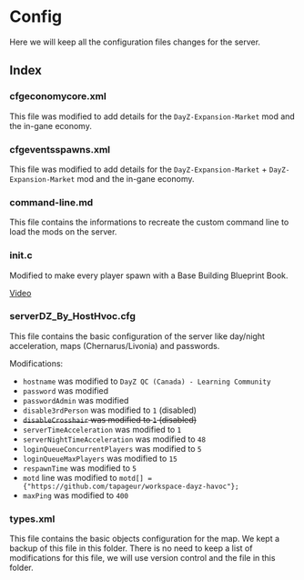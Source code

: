 # Config

Here we will keep all the configuration files changes for the server.

## Index

### cfgeconomycore.xml

This file was modified to add details for the `DayZ-Expansion-Market` mod and the in-gane economy.

### cfgeventsspawns.xml

This file was modified to add details for the `DayZ-Expansion-Market` + `DayZ-Expansion-Market` mod and the in-gane economy.

### command-line.md

This file contains the informations to recreate the custom command line to load the mods on the server.

### init.c

Modified to make every player spawn with a Base Building Blueprint Book.

[Video](https://www.youtube.com/watch?v=Ck2IIHMEVqY)

### serverDZ_By_HostHvoc.cfg

This file contains the basic configuration of the server like day/night acceleration, maps (Chernarus/Livonia) and passwords.

Modifications:
* `hostname` was modified to `DayZ QC (Canada) - Learning Community`
* `password` was modified
* `passwordAdmin` was modified
* `disable3rdPerson` was modified to `1` (disabled)
* ~~`disableCrosshair` was modified to `1` (disabled)~~
* `serverTimeAcceleration` was modified to `1`
* `serverNightTimeAcceleration` was modified to `48`
* `loginQueueConcurrentPlayers` was modified to `5`
* `loginQueueMaxPlayers` was modified to `15`
* `respawnTime` was modified to `5`
* `motd` line was modified to `motd[] = {"https://github.com/tapageur/workspace-dayz-havoc"};`
* `maxPing` was modified to `400`

### types.xml

This file contains the basic objects configuration for the map. We kept a backup of this file in this folder. There is no need to keep a list of modifications for this file, we will use version control and the file in this folder.
